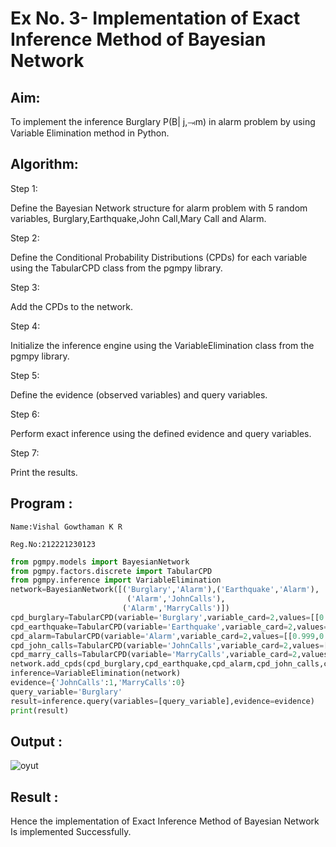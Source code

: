 # Ex No. 3- Implementation of Exact Inference Method of Bayesian Network

## Aim:
To implement the inference Burglary P(B| j,⥗m) in alarm problem by using Variable Elimination method in Python.

## Algorithm:

Step 1:

 Define the Bayesian Network structure for alarm problem with 5 random 
             variables, Burglary,Earthquake,John Call,Mary Call and Alarm.<br>


Step 2: 

 Define the Conditional Probability Distributions (CPDs) for each variable 
            using the TabularCPD class from the pgmpy library.<br>


Step 3:

 Add the CPDs to the network.<br>


Step 4:

 Initialize the inference engine using the VariableElimination class from 
             the pgmpy library.<br>


Step 5:

 Define the evidence (observed variables) and query variables.<br>

Step 6:

 Perform exact inference using the defined evidence and query variables.<br>

Step 7:

 Print the results.<br>

## Program :
```
Name:Vishal Gowthaman K R

Reg.No:212221230123
```
```py
from pgmpy.models import BayesianNetwork
from pgmpy.factors.discrete import TabularCPD
from pgmpy.inference import VariableElimination
network=BayesianNetwork([('Burglary','Alarm'),('Earthquake','Alarm'),
                          ('Alarm','JohnCalls'),
                         ('Alarm','MarryCalls')])
cpd_burglary=TabularCPD(variable='Burglary',variable_card=2,values=[[0.999],[0.001]])
cpd_earthquake=TabularCPD(variable='Earthquake',variable_card=2,values=[[0.998],[0.002]])
cpd_alarm=TabularCPD(variable='Alarm',variable_card=2,values=[[0.999,0.71,0.06,0.05],[0.001,0.29,0.94,0.95]],evidence=['Burglary','Earthquake'],evidence_card=[2,2])
cpd_john_calls=TabularCPD(variable='JohnCalls',variable_card=2,values=[[0.95,0.1],[0.05,0.9]],evidence=['Alarm'],evidence_card=[2])
cpd_marry_calls=TabularCPD(variable='MarryCalls',variable_card=2,values=[[0.99,0.3],[0.01,0.7]],evidence=['Alarm'],evidence_card=[2])
network.add_cpds(cpd_burglary,cpd_earthquake,cpd_alarm,cpd_john_calls,cpd_marry_calls)
inference=VariableElimination(network)
evidence={'JohnCalls':1,'MarryCalls':0}
query_variable='Burglary'
result=inference.query(variables=[query_variable],evidence=evidence)
print(result)
``````


## Output :
![oyut](1.png)

## Result :  
Hence the implementation of Exact Inference Method of Bayesian Network Is implemented Successfully.
